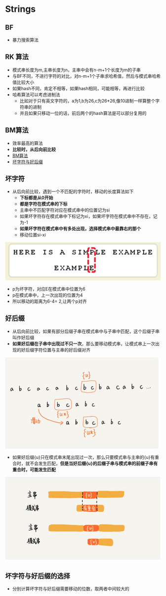 # Strings

## BF

- 暴力搜索算法

## RK 算法

-   模式串长度为m,主串长度为n，主串中会有n-m+1个长度为m的子串
-   与BF不同，不进行字符的对比，对n-m+1个子串求哈希值，然后与模式串哈希值比较大小
-   如果hash不同，肯定不相等，如果hash相同，可能相等，再进行比较
-   哈希算法可以考虑进制法
    -   比如对于只有英文字符的，a为1,b为26,c为26*26,像10进制一样算整个字符串的进制
    -   并且如果只移动一位的话，前后两个的hash算法是可以部分复用的

## BM算法

-   效率最高的算法
-   **比较时，从后向前比较**
-   [BM算法](https://time.geekbang.org/column/article/71525)
-   [坏字符与好后缀](http://www.ruanyifeng.com/blog/2013/05/boyer-moore_string_search_algorithm.html)

## 坏字符

-   从后向前比较，遇到一个不匹配的字符时，移动的长度算法如下
    -   **下标都是从0开始**
    -   **都是字符在模式串的下标**
    -   主串中不匹配字符对应在模式串中的位置记为si
    -   如果坏字符存在模式串中下标记为xi，如果坏字符在模式串中不存在，记为-1
    -   **如果坏字符在模式串中有多处出现，选择模式串中最靠右的那个**
    -   移动位置si-xi

![坏字符](./../image-resources/algo/BM_坏字符.jpg)

-   p为坏字符，对应E在模式串中位置为6
-   p在模式串中，上一次出现的位置为4
-   所以移动的距离为6-4= 2,让两个p对齐

## 好后缀

-   从后向前比较，如果有部分后缀子串在模式串中与子串中匹配，这个后缀子串叫作好后缀
-   **如果好后缀在子串中出现过不只一次**，那么要移动模式串，让模式串上一次出现的好后缀字符位置与主串的好后缀对齐

![好后缀](./../image-resources/algo/BM_好后缀01.jpg)

-   如果好后缀{u}只在模式串末尾出现过一次，那么只要模式串与主串的{u}有重合时，就不会发生匹配，**但是当好后缀{u}的后缀子串与模式串的前缀子串有重合时，可能发生匹配**

![好后缀](./../image-resources/algo/BM_好后缀02.jpg)

## 坏字符与好后缀的选择

-   分别计算坏字符与好后缀需要移动的位数，取两者中间较大的
